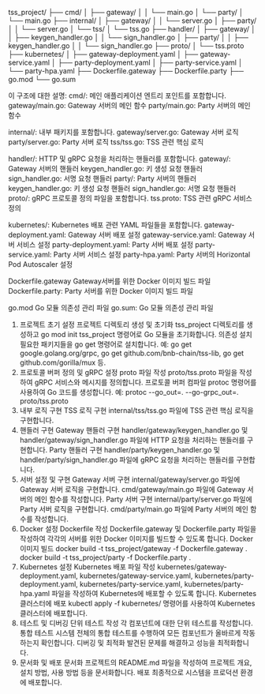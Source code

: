 tss_project/
├── cmd/
│   ├── gateway/
│   │   └── main.go
│   └── party/
│       └── main.go
├── internal/
│   ├── gateway/
│   │   └── server.go
│   ├── party/
│   │   └── server.go
│   └── tss/
│       └── tss.go
├── handler/
│   ├── gateway/
│   │   ├── keygen_handler.go
│   │   └── sign_handler.go
│   ├── party/
│   │   ├── keygen_handler.go
│   │   └── sign_handler.go
├── proto/
│   └── tss.proto
├── kubernetes/
│   ├── gateway-deployment.yaml
│   ├── gateway-service.yaml
│   ├── party-deployment.yaml
│   ├── party-service.yaml
│   └── party-hpa.yaml
├── Dockerfile.gateway
├── Dockerfile.party
├── go.mod
└── go.sum


이 구조에 대한 설명:
cmd/: 메인 애플리케이션 엔트리 포인트를 포함합니다.
    gateway/main.go: Gateway 서버의 메인 함수
    party/main.go: Party 서버의 메인 함수

internal/: 내부 패키지를 포함합니다.
    gateway/server.go: Gateway 서버 로직
    party/server.go: Party 서버 로직
    tss/tss.go: TSS 관련 핵심 로직

handler/: HTTP 및 gRPC 요청을 처리하는 핸들러를 포함합니다.
    gateway/: Gateway 서버의 핸들러
        keygen_handler.go: 키 생성 요청 핸들러
        sign_handler.go: 서명 요청 핸들러
    party/: Party 서버의 핸들러
        keygen_handler.go: 키 생성 요청 핸들러
        sign_handler.go: 서명 요청 핸들러
proto/: gRPC 프로토콜 정의 파일을 포함합니다.
    tss.proto: TSS 관련 gRPC 서비스 정의

kubernetes/: Kubernetes 배포 관련 YAML 파일들을 포함합니다.
    gateway-deployment.yaml: Gateway 서버 배포 설정
    gateway-service.yaml: Gateway 서버 서비스 설정
    party-deployment.yaml: Party 서버 배포 설정
    party-service.yaml: Party 서버 서비스 설정
    party-hpa.yaml: Party 서버의 Horizontal Pod Autoscaler 설정
    
Dockerfile.gateway  Gateway서버를 위한 Docker 이미지 빌드 파일
Dockerfile.party: Party 서버를 위한 Docker 이미지 빌드 파일

go.mod Go 모듈 의존성 관리 파일
go.sum: Go 모듈 의존성 관리 파일


1. 프로젝트 초기 설정
    프로젝트 디렉토리 생성 및 초기화
        tss_project 디렉토리를 생성하고 go mod init tss_project 명령어로 Go 모듈을 초기화합니다.
    의존성 설치
        필요한 패키지들을 go get 명령어로 설치합니다. 예: go get google.golang.org/grpc, go get github.com/bnb-chain/tss-lib, go get github.com/gorilla/mux 등.
2. 프로토콜 버퍼 정의 및 gRPC 설정
    proto 파일 작성
        proto/tss.proto 파일을 작성하여 gRPC 서비스와 메시지를 정의합니다.
    프로토콜 버퍼 컴파일
        protoc 명령어를 사용하여 Go 코드를 생성합니다. 예: protoc --go_out=. --go-grpc_out=. proto/tss.proto
3. 내부 로직 구현
    TSS 로직 구현
        internal/tss/tss.go 파일에 TSS 관련 핵심 로직을 구현합니다.
4. 핸들러 구현
    Gateway 핸들러 구현
        handler/gateway/keygen_handler.go 및 handler/gateway/sign_handler.go 파일에 HTTP 요청을 처리하는 핸들러를 구현합니다.
    Party 핸들러 구현
        handler/party/keygen_handler.go 및 handler/party/sign_handler.go 파일에 gRPC 요청을 처리하는 핸들러를 구현합니다.
5. 서버 설정 및 구현
    Gateway 서버 구현
        internal/gateway/server.go 파일에 Gateway 서버 로직을 구현합니다.
        cmd/gateway/main.go 파일에 Gateway 서버의 메인 함수를 작성합니다.
    Party 서버 구현
        internal/party/server.go 파일에 Party 서버 로직을 구현합니다.
        cmd/party/main.go 파일에 Party 서버의 메인 함수를 작성합니다.
6. Docker 설정
    Dockerfile 작성
        Dockerfile.gateway 및 Dockerfile.party 파일을 작성하여 각각의 서버를 위한 Docker 이미지를 빌드할 수 있도록 합니다.
    Docker 이미지 빌드
        docker build -t tss_project/gateway -f Dockerfile.gateway .
        docker build -t tss_project/party -f Dockerfile.party .
7. Kubernetes 설정
    Kubernetes 배포 파일 작성
        kubernetes/gateway-deployment.yaml, kubernetes/gateway-service.yaml, kubernetes/party-deployment.yaml, kubernetes/party-service.yaml, kubernetes/party-hpa.yaml 파일을 작성하여 Kubernetes에 배포할 수 있도록 합니다.
    Kubernetes 클러스터에 배포
        kubectl apply -f kubernetes/ 명령어를 사용하여 Kubernetes 클러스터에 배포합니다.
8. 테스트 및 디버깅
    단위 테스트 작성
        각 컴포넌트에 대한 단위 테스트를 작성합니다.
    통합 테스트
        시스템 전체의 통합 테스트를 수행하여 모든 컴포넌트가 올바르게 작동하는지 확인합니다.
    디버깅 및 최적화
        발견된 문제를 해결하고 성능을 최적화합니다.
9. 문서화 및 배포
    문서화
        프로젝트의 README.md 파일을 작성하여 프로젝트 개요, 설치 방법, 사용 방법 등을 문서화합니다.
    배포
        최종적으로 시스템을 프로덕션 환경에 배포합니다.
